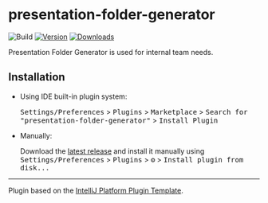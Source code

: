 # presentation-folder-generator

![Build](https://github.com/hib4/presentation-folder-generator/workflows/Build/badge.svg)
[![Version](https://img.shields.io/jetbrains/plugin/v/22198-presentation-folder-generator.svg)](https://plugins.jetbrains.com/plugin/22198-presentation-folder-generator)
[![Downloads](https://img.shields.io/jetbrains/plugin/d/22198-presentation-folder-generator.svg)](https://plugins.jetbrains.com/plugin/22198-presentation-folder-generator)

<!-- Plugin description -->
Presentation Folder Generator is used for internal team needs.
<!-- Plugin description end -->

## Installation

- Using IDE built-in plugin system:
  
  <kbd>Settings/Preferences</kbd> > <kbd>Plugins</kbd> > <kbd>Marketplace</kbd> > <kbd>Search for "presentation-folder-generator"</kbd> >
  <kbd>Install Plugin</kbd>
  
- Manually:

  Download the [latest release](https://github.com/hib4/presentation-folder-generator/releases/latest) and install it manually using
  <kbd>Settings/Preferences</kbd> > <kbd>Plugins</kbd> > <kbd>⚙️</kbd> > <kbd>Install plugin from disk...</kbd>


---
Plugin based on the [IntelliJ Platform Plugin Template][template].

[template]: https://github.com/JetBrains/intellij-platform-plugin-template
[docs:plugin-description]: https://plugins.jetbrains.com/docs/intellij/plugin-user-experience.html#plugin-description-and-presentation